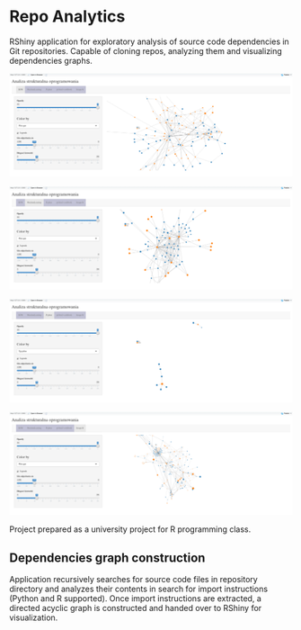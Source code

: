 # Repo Analytics

RShiny application for exploratory analysis of source code dependencies in Git repositories. Capable of cloning repos, analyzing them and visualizing dependencies graphs.

![S1](screens/1.PNG)


![S2](screens/2.PNG)


![S3](screens/3.PNG)


![S4](screens/4.PNG)

Project prepared as a university project for R programming class.

## Dependencies graph construction

Application recursively searches for source code files in repository directory and analyzes their contents in search for import instructions (Python and R supported). Once import instructions are extracted, a directed acyclic graph is constructed and handed over to RShiny for visualization.
